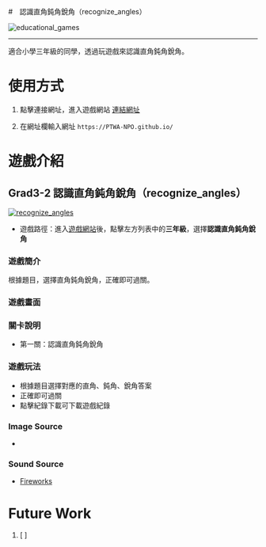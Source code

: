 #　認識直角鈍角銳角（recognize_angles）

![educational_games](https://img.shields.io/github/v/tag/PTWA-NPO/PTWA-NPO.github.io)

---
適合小學三年級的同學，透過玩遊戲來認識直角鈍角銳角。

# 使用方式

[//]: # (TODO demo gif)

1. 點擊連接網址，進入遊戲網站
    [連結網址](https://PTWA-NPO.github.io/)

2. 在網址欄輸入網址
    `https://PTWA-NPO.github.io/`

[//]: # (TODO demo gif)


# 遊戲介紹

## Grad3-2 認識直角鈍角銳角（recognize_angles）
[![recognize_angles](https://img.shields.io/badge/recognize_angles-v0.1.1-blue.svg)](./recognize_angles)

- 遊戲路徑：進入[遊戲網站](https://PTWA-NPO.github.io/)後，點擊左方列表中的**三年級**，選擇**認識直角鈍角銳角**

### 遊戲簡介

根據題目，選擇直角鈍角銳角，正確即可過關。

### 遊戲畫面
[//]: # (TODO game play view gif)

### 關卡說明
- 第一關：認識直角鈍角銳角
  
### 遊戲玩法
- 根據題目選擇對應的直角、鈍角、銳角答案
- 正確即可過關
- 點擊紀錄下載可下載遊戲紀錄
 
### Image Source
- []()

### Sound Source
- [Fireworks](https://opengameart.org/content/fireworks-with-applause-happy-people)

# Future Work

1. [ ] 
